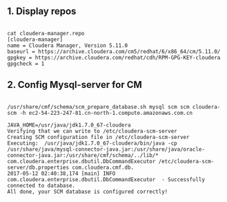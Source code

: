 ## 1. Display repos
<pre><code>
cat cloudera-manager.repo
[cloudera-manager]
name = Cloudera Manager, Version 5.11.0
baseurl = https://archive.cloudera.com/cm5/redhat/6/x86_64/cm/5.11.0/
gpgkey = https://archive.cloudera.com/redhat/cdh/RPM-GPG-KEY-cloudera
gpgcheck = 1
</code></pre>

## 2. Config Mysql-server for CM
<pre><code>
/usr/share/cmf/schema/scm_prepare_database.sh mysql scm scm cloudera-scm -h ec2-54-223-247-81.cn-north-1.compute.amazonaws.com.cn

JAVA_HOME=/usr/java/jdk1.7.0_67-cloudera
Verifying that we can write to /etc/cloudera-scm-server
Creating SCM configuration file in /etc/cloudera-scm-server
Executing:  /usr/java/jdk1.7.0_67-cloudera/bin/java -cp /usr/share/java/mysql-connector-java.jar:/usr/share/java/oracle-connector-java.jar:/usr/share/cmf/schema/../lib/* com.cloudera.enterprise.dbutil.DbCommandExecutor /etc/cloudera-scm-server/db.properties com.cloudera.cmf.db.
2017-05-12 02:40:38,174 [main] INFO  com.cloudera.enterprise.dbutil.DbCommandExecutor  - Successfully connected to database.
All done, your SCM database is configured correctly!
</code></pre>